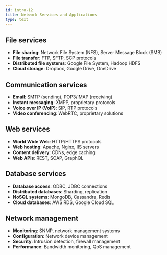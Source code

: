 ```yaml
---
id: intro-12
title: Network Services and Applications
type: text
---
```


## File services

- **File sharing**: Network File System (NFS), Server Message Block (SMB)
- **File transfer**: FTP, SFTP, SCP protocols
- **Distributed file systems**: Google File System, Hadoop HDFS
- **Cloud storage**: Dropbox, Google Drive, OneDrive

## Communication services

- **Email**: SMTP (sending), POP3/IMAP (receiving)
- **Instant messaging**: XMPP, proprietary protocols
- **Voice over IP (VoIP)**: SIP, RTP protocols
- **Video conferencing**: WebRTC, proprietary solutions

## Web services

- **World Wide Web**: HTTP/HTTPS protocols
- **Web hosting**: Apache, Nginx, IIS servers
- **Content delivery**: CDNs, edge caching
- **Web APIs**: REST, SOAP, GraphQL

## Database services

- **Database access**: ODBC, JDBC connections
- **Distributed databases**: Sharding, replication
- **NoSQL systems**: MongoDB, Cassandra, Redis
- **Cloud databases**: AWS RDS, Google Cloud SQL

## Network management

- **Monitoring**: SNMP, network management systems
- **Configuration**: Network device management
- **Security**: Intrusion detection, firewall management
- **Performance**: Bandwidth monitoring, QoS management